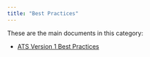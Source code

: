 ```yaml
---
title: "Best Practices"
---
```


These are the main documents in this category:

* [ATS Version 1 Best Practices](bp-version-1)